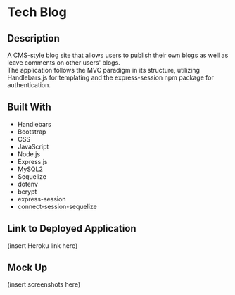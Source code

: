 # Tech Blog
## Description
A CMS-style blog site that allows users to publish their own blogs as well as leave comments on other users' blogs. <br />
The application follows the MVC paradigm in its structure, utilizing Handlebars.js for templating and the express-session npm package for authentication.

## Built With
* Handlebars
* Bootstrap
* CSS
* JavaScript
* Node.js
* Express.js
* MySQL2
* Sequelize
* dotenv
* bcrypt
* express-session
* connect-session-sequelize 

## Link to Deployed Application
(insert Heroku link here)

## Mock Up
(insert screenshots here)
